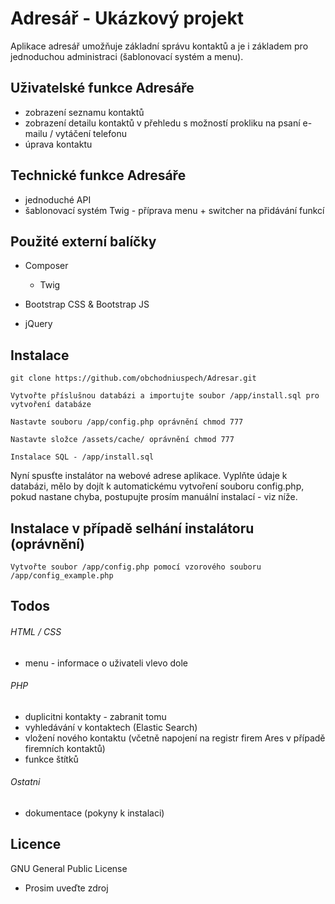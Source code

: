 # Adresář - Ukázkový projekt

Aplikace adresář umožňuje základní správu kontaktů a je i základem pro jednoduchou administraci (šablonovací systém a menu).

## Uživatelské funkce Adresáře
- zobrazení seznamu kontaktů
- zobrazení detailu kontaktů v přehledu s možností prokliku na psaní e-mailu / vytáčení telefonu
- úprava kontaktu

## Technické funkce Adresáře
- jednoduché API
- šablonovací systém Twig - příprava menu + switcher na přidávání funkcí

## Použité externí balíčky
- Composer
	- Twig

- Bootstrap CSS & Bootstrap JS
- jQuery

## Instalace 
	
```
git clone https://github.com/obchodniuspech/Adresar.git
```


```
Vytvořte příslušnou databázi a importujte soubor /app/install.sql pro vytvoření databáze
```

```
Nastavte souboru /app/config.php oprávnění chmod 777
```
```
Nastavte složce /assets/cache/ oprávnění chmod 777
```
```
Instalace SQL - /app/install.sql
```

Nyní spusťte instalátor na webové adrese aplikace. Vyplňte údaje k databázi, mělo by dojít k automatickému vytvoření souboru config.php, pokud nastane chyba, postupujte prosím manuální instalací - viz níže.

## Instalace v případě selhání instalátoru (oprávnění)
```
Vytvořte soubor /app/config.php pomocí vzorového souboru /app/config_example.php
```

## Todos 

###### HTML / CSS
- menu - informace o uživateli vlevo dole 

###### PHP
- duplicitni kontakty - zabranit tomu
- vyhledávání v kontaktech (Elastic Search)
- vložení nového kontaktu (včetně napojení na registr firem Ares v případě firemních kontaktů)
- funkce štítků


###### Ostatni
- dokumentace (pokyny k instalaci)


## Licence

GNU General Public License
- Prosim uveďte zdroj